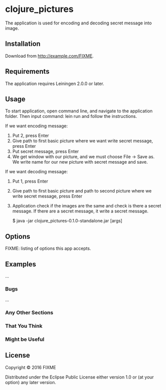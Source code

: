 # clojure_pictures

The application is used for encoding and decoding secret message into image. 

## Installation

Download from http://example.com/FIXME.
## Requirements

The application requires Leiningen 2.0.0 or later.

## Usage

To start application, open command line, and navigate to the application folder. Then input command: lein run and follow the instructions.

 If we want encoding message:

1.	Put 2, press Enter
2.	Give path to first basic picture where we want write secret message, press Enter
3.	Put secret message, press Enter
4.	We get window with our picture, and we must choose File -> Save as. We write name for our new picture with secret message and save.

If we want decoding message:

1.	Put 1, press Enter
2.	Give path to first basic picture and path to second picture where we write secret message, press Enter
3.	Application check if the images are the same and check is there a secret message. If there are a secret message, it write a secret message.


    $ java -jar clojure_pictures-0.1.0-standalone.jar [args]

## Options

FIXME: listing of options this app accepts.

## Examples

...

### Bugs

...

### Any Other Sections
### That You Think
### Might be Useful

## License

Copyright © 2016 FIXME

Distributed under the Eclipse Public License either version 1.0 or (at
your option) any later version.
